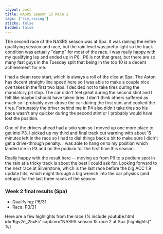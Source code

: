 ```yaml
---
layout: post
title: NASRS Season 15 Race 2
tags: ["sim_racing"]
sticky: false
hidden: false
---
```


The second race of the NASRS season was at Spa.  It was raining the entire qualifying session and race, but the rain level was pretty light so the track condition was actually "damp" for most of the race.  I was really happy with my qualifying lap and ended up in P6.  P6 is not that great, but there are so many fast guys in the Tuesday split that being in the top 10 is a decent achievement for me.

I had a clean race start, which is always a roll of the dice at Spa.  The Aston has decent straight-line speed here so I was able to make a couple nice overtakes in the first two laps.  I decided not to take tires during the mandatory pit stop.  The car didn't feel great during the second stint and I felt like maybe I should have taken tires.  I don't think others suffered as much so I probably over-drove the car during the first stint and cooked the tires.  Fortunately the driver behind me in P4 also didn't take tires so his pace wasn't any quicker during the second stint or I probably would have lost the position.

One of the drivers ahead had a solo spin so I moved up one more place to get into P3.  I picked up my third and final track cut warning with about 15 minutes left in the race so I had to dial things back a bit to make sure I didn't get a drive-through penalty.  I was able to hang on to my position which landed me in P3 and on the podium for the first time this season.

Really happy with the result here -- moving up from P6 to a podium spot in the rain at a tricky track is about the best I could ask for.  Looking forward to the next race at Silverstone, which is the last race before the big ACC 1.9 update hits, which might through a big wrench into the car physics (and setups) for the last three races of the season.

### Week 2 final results (Spa)
- Qualifying: P6/31
- Race: P3/31

Here are a few highlights from the race
{% include youtube.html id='Kgv2e_25xEc' caption="NASRS season 15 race 2 at Spa (highlights)" %}